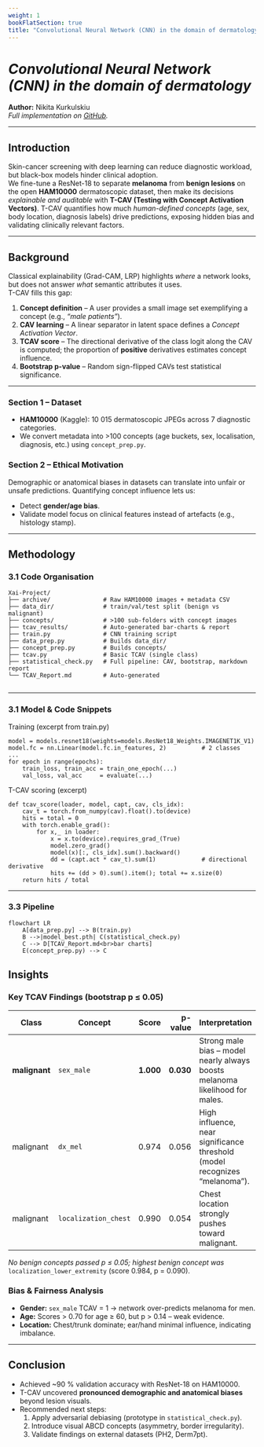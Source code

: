 ```yaml
---
weight: 1
bookFlatSection: true
title: "Convolutional Neural Network (CNN) in the domain of dermatology"
---
```


<style> .markdown a{text-decoration: underline !important;} </style>
<style> .markdown h2{font-weight: bold;} </style>

<!-- Example of image loading -->
<!-- ![Diffusion Lens Diagram](/Diffusion%20Lens:%20Interpreting%20Text%20Encoders%20in%20Text-to-Image%20pipelines%20tuned%20using%20DreamBooth/dreambooth.png) -->

# *Convolutional Neural Network (CNN) in the domain of dermatology*

**Author:** Nikita Kurkulskiu  
*Full implementation on [GitHub](https://github.com/dadagust/Xai-Project).*

---

## **Introduction**

Skin-cancer screening with deep learning can reduce diagnostic workload, but
black-box models hinder clinical adoption.  
We fine-tune a ResNet-18 to separate **melanoma** from **benign lesions** on
the open **HAM10000** dermatoscopic dataset, then make its decisions
*explainable and auditable* with **T-CAV (Testing with Concept Activation
Vectors)**.  T-CAV quantifies how much *human-defined concepts*
(age, sex, body location, diagnosis labels) drive predictions, exposing hidden
bias and validating clinically relevant factors.

---

## **Background**

Classical explainability (Grad-CAM, LRP) highlights *where* a network looks, but
does not answer *what* semantic attributes it uses.  
T-CAV fills this gap:

1. **Concept definition** – A user provides a small image set exemplifying a
   concept (e.g., *“male patients”*).
2. **CAV learning** – A linear separator in latent space defines a
   *Concept Activation Vector*.
3. **TCAV score** – The directional derivative of the class logit along the CAV
   is computed; the proportion of **positive** derivatives estimates concept
   influence.
4. **Bootstrap p-value** – Random sign-flipped CAVs test statistical
   significance.

---

### **Section 1 – Dataset**

* **HAM10000** (Kaggle): 10 015 dermatoscopic JPEGs across 7 diagnostic
  categories.  
* We convert metadata into >100 concepts (age buckets, sex, localisation,
  diagnosis, etc.) using `concept_prep.py`.

### **Section 2 – Ethical Motivation**

Demographic or anatomical biases in datasets can translate into unfair or
unsafe predictions.  Quantifying concept influence lets us:

* Detect **gender/age bias**.
* Validate model focus on clinical features instead of artefacts (e.g.,
  histology stamp).

---

## **Methodology**

### **3.1 Code Organisation**

```text
Xai-Project/
├── archive/               # Raw HAM10000 images + metadata CSV
├── data_dir/              # train/val/test split (benign vs malignant)
├── concepts/              # >100 sub-folders with concept images
├── tcav_results/          # Auto-generated bar-charts & report
├── train.py               # CNN training script
├── data_prep.py           # Builds data_dir/
├── concept_prep.py        # Builds concepts/
├── tcav.py                # Basic TCAV (single class)
├── statistical_check.py   # Full pipeline: CAV, bootstrap, markdown report
└── TCAV_Report.md         # Auto-generated


```

---

### **3.1  Model & Code Snippets**


Training (excerpt from train.py)

```
model = models.resnet18(weights=models.ResNet18_Weights.IMAGENET1K_V1)
model.fc = nn.Linear(model.fc.in_features, 2)          # 2 classes
...
for epoch in range(epochs):
    train_loss, train_acc = train_one_epoch(...)
    val_loss, val_acc     = evaluate(...)

```
T-CAV scoring (excerpt)
```
def tcav_score(loader, model, capt, cav, cls_idx):
    cav_t = torch.from_numpy(cav).float().to(device)
    hits = total = 0
    with torch.enable_grad():
        for x,_ in loader:
            x = x.to(device).requires_grad_(True)
            model.zero_grad()
            model(x)[:, cls_idx].sum().backward()
            dd = (capt.act * cav_t).sum(1)             # directional derivative
            hits += (dd > 0).sum().item(); total += x.size(0)
    return hits / total
```

---

### **3.3 Pipeline**

```
flowchart LR
    A[data_prep.py] --> B(train.py)
    B -->|model_best.pth| C(statistical_check.py)
    C --> D[TCAV_Report.md<br>bar charts]
    E(concept_prep.py) --> C

```

## **Insights**

### **Key TCAV Findings (bootstrap p ≤ 0.05)**

| Class       | Concept                   | Score  | p-value | Interpretation                                                                 |
|-------------|---------------------------|-------:|--------:|--------------------------------------------------------------------------------|
| **malignant** | `sex_male`               | **1.000** | **0.030** | Strong male bias – model nearly always boosts melanoma likelihood for males.   |
| malignant   | `dx_mel`                  | 0.974  | 0.056   | High influence, near significance threshold (model recognizes “melanoma”).     |
| malignant   | `localization_chest`      | 0.990  | 0.054   | Chest location strongly pushes toward malignant.                               |

_No benign concepts passed p ≤ 0.05; highest benign concept was_  
`localization_lower_extremity` (score 0.984, p = 0.090).

### **Bias & Fairness Analysis**

* **Gender:** `sex_male` TCAV = 1 → network over-predicts melanoma for men.  
* **Age:** Scores > 0.70 for age ≥ 60, but p > 0.14 – weak evidence.  
* **Location:** Chest/trunk dominate; ear/hand minimal influence, indicating imbalance.

---

## **Conclusion**

* Achieved ~90 % validation accuracy with ResNet-18 on HAM10000.  
* T-CAV uncovered **pronounced demographic and anatomical biases** beyond lesion visuals.  
* Recommended next steps:  
  1. Apply adversarial debiasing (prototype in `statistical_check.py`).  
  2. Introduce visual ABCD concepts (asymmetry, border irregularity).  
  3. Validate findings on external datasets (PH2, Derm7pt).  


